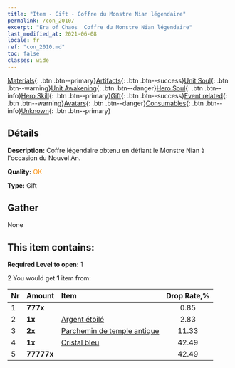 ```yaml
---
title: "Item - Gift - Coffre du Monstre Nian légendaire"
permalink: /con_2010/
excerpt: "Era of Chaos  Coffre du Monstre Nian légendaire"
last_modified_at: 2021-06-08
locale: fr
ref: "con_2010.md"
toc: false
classes: wide
---
```

 [Materials](/ItemsFR/){: .btn .btn--primary}[Artifacts](/ItemsFR/Artifacts/){: .btn .btn--success}[Unit Soul](/ItemsFR/UnitSoul/){: .btn .btn--warning}[Unit Awakening](/ItemsFR/UnitAwakening/){: .btn .btn--danger}[Hero Soul](/ItemsFR/HeroSoul/){: .btn .btn--info}[Hero Skill](/ItemsFR/HeroSkill/){: .btn .btn--primary}[Gift](/ItemsFR/Gift/){: .btn .btn--success}[Event related](/ItemsFR/Events/){: .btn .btn--warning}[Avatars](/ItemsFR/Avatars/){: .btn .btn--danger}[Consumables](/ItemsFR/Consumables/){: .btn .btn--info}[Unknown](/ItemsFR/Unknown/){: .btn .btn--primary}

## Détails
 **Description:** Coffre légendaire obtenu en défiant le Monstre Nian à l'occasion du Nouvel An.

 **Quality:** <span style="color: #FF8C00">OK</span>

 **Type:** Gift

## Gather

  None

## This item contains:

 **Required Level to open:** 1

 2 You would get **1** item  from:

  | Nr | Amount |     Item    | Drop Rate,% |
  |:---|:-------|:------------|:---------:|
  | 1 |  **777x** | <i class="fas fa-gem"/> | 0.85 | 
  | 2 |  **1x** | [Argent étoilé](/ItemsFR/con_969/) | 2.83 | 
  | 3 |  **2x** | [Parchemin de temple antique](/ItemsFR/con_697/) | 11.33 | 
  | 4 |  **1x** | [Cristal bleu](/ItemsFR/con_716/) | 42.49 | 
  | 5 |  **77777x** | <i class="fas fa-coins"/> | 42.49 | 
